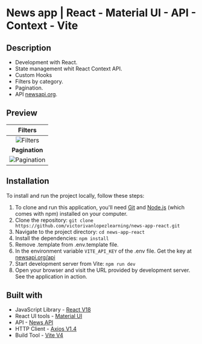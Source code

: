 # News app | React - Material UI - API - Context - Vite

## Description
- Development with React.
- State management whit React Context API.
- Custom Hooks
- Filters by category. 
- Pagination.
- API [newsapi.org](https://newsapi.org/).

## Preview
| **Filters** |
| :-------------: |
| ![Filters](https://i.imgur.com/84l7V6c.gif) |
| **Pagination** |
| ![Pagination](https://i.imgur.com/LBtDEgq.gif) |

## Installation

To install and run the project locally, follow these steps:

1. To clone and run this application, you'll need [Git](https://git-scm.com/) and [Node.js](https://nodejs.org/es) (which comes with npm) installed on your computer.
2. Clone the repository: `git clone https://github.com/victorivanlopezlearning/news-app-react.git`
3. Navigate to the project directory: `cd news-app-react`
4. Install the dependencies: `npm install`
6. Remove .template from .env.template file.
7. In the environment variable `VITE_API_KEY` of the .env file. Get the key at [newsapi.org/api](https://newsapi.org/register)
5. Start development server from Vite: `npm run dev`
6. Open your browser and visit the URL provided by development server. See the application in action.

## Built with

- JavaScript Library - [React V18](https://es.react.dev/)
- React UI tools - [Material UI](https://mui.com/)
- API - [News API](https://newsapi.org/)
- HTTP Client - [Axios V1.4](https://axios-http.com/docs/intro)
- Build Tool - [Vite V4](https://vitejs.dev)